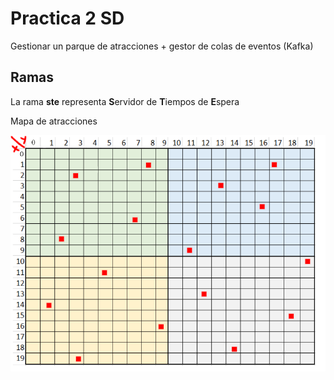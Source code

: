 # Practica 2 SD

Gestionar un parque de atracciones + gestor de colas de eventos (Kafka)

## Ramas
La rama **ste** representa **S**ervidor de **T**iempos de **E**spera


Mapa de atracciones

![](mapaTruco.PNG)
